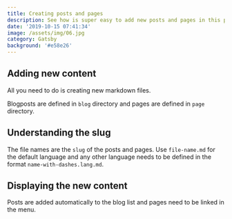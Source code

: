 ```yaml
---
title: Creating posts and pages
description: See how is super easy to add new posts and pages in this project
date: '2019-10-15 07:41:34'
image: /assets/img/06.jpg
category: Gatsby
background: '#e58e26'
---
```


## Adding new content

All you need to do is creating new markdown files.

Blogposts are defined in `blog` directory and pages are defined in `page` directory.

## Understanding the slug

The file names are the `slug` of the posts and pages. Use `file-name.md` for the default language and any other language needs to be defined in the format `name-with-dashes.lang.md`.

## Displaying the new content

Posts are added automatically to the blog list and pages need to be linked in the menu.

